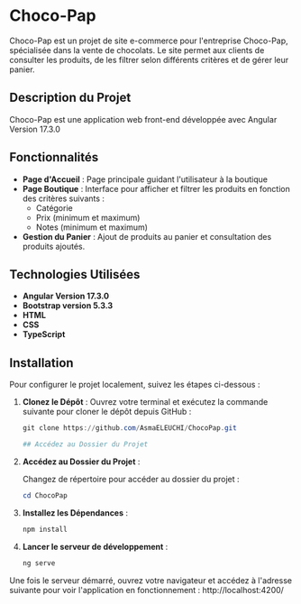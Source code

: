 # Choco-Pap

Choco-Pap est un projet de site e-commerce pour l'entreprise Choco-Pap, spécialisée dans la vente de chocolats. Le site permet aux clients de consulter les produits, de les filtrer selon différents critères et de gérer leur panier.

## Description du Projet

Choco-Pap est une application web front-end développée avec Angular Version 17.3.0

## Fonctionnalités

- **Page d'Accueil** : Page principale guidant l'utilisateur à la boutique
- **Page Boutique** : Interface pour afficher et filtrer les produits en fonction des critères suivants :
  - Catégorie
  - Prix (minimum et maximum)
  - Notes (minimum et maximum)
- **Gestion du Panier** : Ajout de produits au panier et consultation des produits ajoutés.

## Technologies Utilisées

- **Angular Version 17.3.0**
- **Bootstrap version 5.3.3**
- **HTML**
- **CSS**
- **TypeScript**

## Installation

Pour configurer le projet localement, suivez les étapes ci-dessous :

1. **Clonez le Dépôt** :
   Ouvrez votre terminal et exécutez la commande suivante pour cloner le dépôt depuis GitHub :

   ```powershell
   git clone https://github.com/AsmaELEUCHI/ChocoPap.git

   ## Accédez au Dossier du Projet

   ```

2. **Accédez au Dossier du Projet** :

   Changez de répertoire pour accéder au dossier du projet :

   ```powershell
   cd ChocoPap

   ```

3. **Installez les Dépendances** :

   ```powershell
   npm install

   ```

4. **Lancer le serveur de développement** :
   ```powershell
   ng serve
   ```

Une fois le serveur démarré, ouvrez votre navigateur et accédez à l'adresse suivante pour voir l'application en fonctionnement :
http://localhost:4200/
